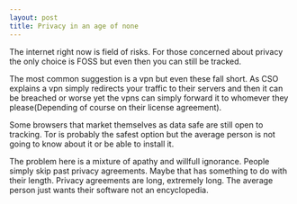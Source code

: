 ```yaml
---
layout: post
title: Privacy in an age of none
---
```

The internet right now is field of risks. For those concerned about
privacy the only choice is FOSS but even  then you can still be tracked.

The most common suggestion is a vpn but even these fall short. As 
CSO explains a vpn simply redirects your traffic to their servers and then 
it can be breached or worse yet the vpns can simply forward it to whomever 
they please(Depending of course on their license agreement). 

Some browsers that market themselves as data safe are still open to tracking.
Tor is probably the safest option but the average person is not going to
know about it or be able to install it. 

The problem here is a mixture of apathy and willfull ignorance. People simply
skip past privacy agreements. Maybe that has something to do with their 
length. Privacy agreements are long, extremely long. The average person 
just wants their software not an encyclopedia.

